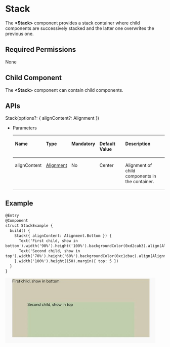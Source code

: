 # Stack<a name="EN-US_TOPIC_0000001158261249"></a>

The  **<Stack\>**  component provides a stack container where child components are successively stacked and the latter one overwrites the previous one.

## Required Permissions<a name="section1073795814133"></a>

None

## Child Component<a name="section152511941148"></a>

The  **<Stack\>**  component can contain child components.

## APIs<a name="section13412231148"></a>

Stack\(options?: \{ alignContent?: Alignment \}\)

-   Parameters

    <a name="table4921710102813"></a>
    <table><thead align="left"><tr id="row16921106280"><th class="cellrowborder" valign="top" width="16.11%" id="mcps1.1.6.1.1"><p id="p189271012814"><a name="p189271012814"></a><a name="p189271012814"></a>Name</p>
    </th>
    <th class="cellrowborder" valign="top" width="16.580000000000002%" id="mcps1.1.6.1.2"><p id="p10925103287"><a name="p10925103287"></a><a name="p10925103287"></a>Type</p>
    </th>
    <th class="cellrowborder" valign="top" width="9.67%" id="mcps1.1.6.1.3"><p id="p1592141092815"><a name="p1592141092815"></a><a name="p1592141092815"></a>Mandatory</p>
    </th>
    <th class="cellrowborder" valign="top" width="21.42%" id="mcps1.1.6.1.4"><p id="p392141012813"><a name="p392141012813"></a><a name="p392141012813"></a>Default Value</p>
    </th>
    <th class="cellrowborder" valign="top" width="36.22%" id="mcps1.1.6.1.5"><p id="p1092710192810"><a name="p1092710192810"></a><a name="p1092710192810"></a>Description</p>
    </th>
    </tr>
    </thead>
    <tbody><tr id="row119261002816"><td class="cellrowborder" valign="top" width="16.11%" headers="mcps1.1.6.1.1 "><p id="p39218100280"><a name="p39218100280"></a><a name="p39218100280"></a>alignContent</p>
    </td>
    <td class="cellrowborder" valign="top" width="16.580000000000002%" headers="mcps1.1.6.1.2 "><p id="p692141011284"><a name="p692141011284"></a><a name="p692141011284"></a><a href="ts-appendix-enums.md#section1145418513159">Alignment</a></p>
    </td>
    <td class="cellrowborder" valign="top" width="9.67%" headers="mcps1.1.6.1.3 "><p id="p392141018289"><a name="p392141018289"></a><a name="p392141018289"></a>No</p>
    </td>
    <td class="cellrowborder" valign="top" width="21.42%" headers="mcps1.1.6.1.4 "><p id="p092141092820"><a name="p092141092820"></a><a name="p092141092820"></a>Center</p>
    </td>
    <td class="cellrowborder" valign="top" width="36.22%" headers="mcps1.1.6.1.5 "><p id="p11923108283"><a name="p11923108283"></a><a name="p11923108283"></a>Alignment of child components in the container.</p>
    </td>
    </tr>
    </tbody>
    </table>


## Example<a name="section11271205310156"></a>

```
@Entry
@Component
struct StackExample {
  build() {
    Stack({ alignContent: Alignment.Bottom }) {
      Text('First child, show in bottom').width('90%').height('100%').backgroundColor(0xd2cab3).align(Alignment.Top)
      Text('Second child, show in top').width('70%').height('60%').backgroundColor(0xc1cbac).align(Alignment.Top)
    }.width('100%').height(150).margin({ top: 5 })
  }
}
```

![](figures/stack.jpg)

